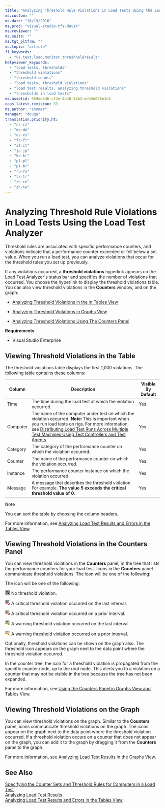 ```yaml
---
title: "Analyzing Threshold Rule Violations in Load Tests Using the Load Test Analyzer | Microsoft Docs"
ms.custom: ""
ms.date: "10/19/2016"
ms.prod: "visual-studio-tfs-dev14"
ms.reviewer: ""
ms.suite: ""
ms.tgt_pltfrm: ""
ms.topic: "article"
f1_keywords: 
  - "vs.test.load.monitor.threshholdresult"
helpviewer_keywords: 
  - "load tests, thresholds"
  - "threshold violations"
  - "threshold counts"
  - "load tests, threshold violations"
  - "load test results, analyzing threshold violations"
  - "thresholds in load tests"
ms.assetid: 969ed346-cf2e-4d48-82b3-edb3e075e1c0
caps.latest.revision: 33
ms.author: "ahomer"
manager: "douge"
translation.priority.ht: 
  - "cs-cz"
  - "de-de"
  - "es-es"
  - "fr-fr"
  - "it-it"
  - "ja-jp"
  - "ko-kr"
  - "pl-pl"
  - "pt-br"
  - "ru-ru"
  - "tr-tr"
  - "zh-cn"
  - "zh-tw"
---
```

# Analyzing Threshold Rule Violations in Load Tests Using the Load Test Analyzer
Threshold rules are associated with specific performance counters, and violations indicate that a performance counter exceeded or fell below a set value. When you run a load test, you can analyze violations that occur for the threshold rules you set up previously.  
  
 If any violations occurred, a **threshold violations** hyperlink appears on the Load Test Analyzer's status bar and specifies the number of violations that occurred. You choose the hyperlink to display the threshold violations table. You can also view threshold violations in the **Counters** window, and on the graph:  
  
-   [Analyzing Threshold Violations in the in Tables View](#Table)  
  
-   [Analyzing Threshold Violations in Graphs View](#Graph)  
  
-   [Analyzing Threshold Violations Using The Counters Panel](#CountersPanel)  
  
 **Requirements**  
  
-   Visual Studio Enterprise  
  
##  <a name="Table"></a> Viewing Threshold Violations in the Table  
 The threshold violations table displays the first 1,000 violations. The following table contains these columns:  
  
|Column|Description|Visible By Default|  
|------------|-----------------|------------------------|  
|Time|The time during the load test at which the violation occurred.|Yes|  
|Computer|The name of the computer under test on which the violation occurred. **Note:**  This is important when you run load tests on rigs. For more information, see [Distributing Load Test Runs Across Multiple Test Machines Using Test Controllers and Test Agents](../test/6e67a587-8aad-48cc-a8c0-6d4b399f3731.md).|Yes|  
|Category|The category of the performance counter on which the violation occurred.|Yes|  
|Counter|The name of the performance counter on which the violation occurred.|Yes|  
|Instance|The performance counter instance on which the violation occurred.|Yes|  
|Message|A message that describes the threshold violation. For example, **The value 5 exceeds the critical threshold value of 0**.|Yes|  
  
> [!NOTE]
>  You can sort the table by choosing the column headers.  
  
 For more information, see [Analyzing Load Test Results and Errors in the Tables View](../test/0a84bda3-6051-45eb-9c7f-d57419e1f97d.md).  
  
##  <a name="CountersPanel"></a> Viewing Threshold Violations in the Counters Panel  
 You can view threshold violations in the **Counters** panel, in the tree that lists the performance counters for your load test. Icons in the **Counters** panel communicate threshold violations. The icon will be one of the following:  
  
 The icon will be one of the following:  
  
 ![No threshold violation](../test/media/icon_ltest_1.gif "Icon_LTest_1") No threshold violation.  
  
 ![A critical threshold violation on last interval](../test/media/icon_ltest_2.gif "Icon_LTest_2") A critical threshold violation occurred on the last interval.  
  
 ![A critical threshold violation on a prior interval](../test/media/icon_ltest_3.gif "Icon_LTest_3") A critical threshold violation occurred on a prior interval.  
  
 ![A warning threshold violation on the last interval](../test/media/icon_ltest_4.gif "Icon_LTest_4") A warning threshold violation occurred on the last interval.  
  
 ![A warning threshold violation on a prior interval](../test/media/icon_ltest_5.gif "Icon_LTest_5") A warning threshold violation occurred on a prior interval.  
  
 Optionally, threshold violations can be shown on the graph also. The threshold icon appears on the graph next to the data point where the threshold violation occurred.  
  
 In the counter tree, the icon for a threshold violation is propagated from the specific counter node, up to the root node. This alerts you to a violation on a counter that may not be visible in the tree because the tree has not been expanded.  
  
 For more information, see [Using the Counters Panel in Graphs View and Tables View](../test/using-the-counters-panel-in-graphs-view-and-tables-view.md).  
  
##  <a name="Graph"></a> Viewing Threshold Violations on the Graph  
 You can view threshold violations on the graph. Similar to the **Counters** panel, icons communicate threshold violations on the graph. The icons appear on the graph next to the data point where the threshold violation occurred. If a threshold violation occurs on a counter that does not appear on the graph, you can add it to the graph by dragging it from the **Counters** panel to the graph.  
  
 For more information, see [Analyzing Load Test Results in the Graphs View](../test/analyzing-load-test-results-in-the-graphs-view-of-the-load-test-analyzer.md).  
  
## See Also  
 [Specifying the Counter Sets and Threshold Rules for Computers in a Load Test](../test/specifying-the-counter-sets-and-threshold-rules-for-computers-in-a-load-test.md)   
 [Analyzing Load Test Results](../test/analyzing-load-test-results-using-the-load-test-analyzer.md)   
 [Analyzing Load Test Results and Errors in the Tables View](../test/0a84bda3-6051-45eb-9c7f-d57419e1f97d.md)